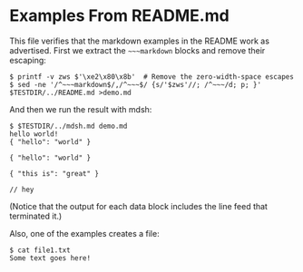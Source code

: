 # Examples From README.md

This file verifies that the markdown examples in the README work as advertised.  First we extract the `~~~markdown` blocks and remove their escaping:

    $ printf -v zws $'\xe2\x80\x8b'  # Remove the zero-width-space escapes
    $ sed -ne '/^~~~markdown$/,/^~~~$/ {s/'$zws'//; /^~~~/d; p; }' $TESTDIR/../README.md >demo.md

And then we run the result with mdsh:

    $ $TESTDIR/../mdsh.md demo.md
    hello world!
    { "hello": "world" }
    
    { "hello": "world" }
    
    { "this is": "great" }
    
    // hey
    

(Notice that the output for each data block includes the line feed that terminated it.)

Also, one of the examples creates a file:

    $ cat file1.txt
    Some text goes here!
